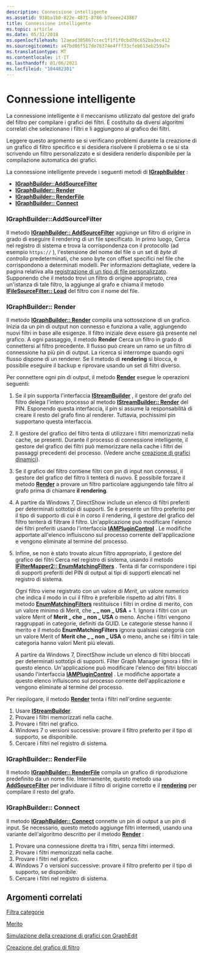 ```yaml
---
description: Connessione intelligente
ms.assetid: 938ba1b0-822e-4871-8786-b7eeee243867
title: Connessione intelligente
ms.topic: article
ms.date: 05/31/2018
ms.openlocfilehash: 12aead305867ccec1f1f1f0cbd76c652ba3ec412
ms.sourcegitcommit: a47bd86f517de76374e4fff33cfeb613eb259a7e
ms.translationtype: MT
ms.contentlocale: it-IT
ms.lasthandoff: 01/06/2021
ms.locfileid: "104482301"
---
```

# <a name="intelligent-connect"></a>Connessione intelligente

La connessione intelligente è il meccanismo utilizzato dal gestore del grafo del filtro per compilare i grafici dei filtri. È costituito da diversi algoritmi correlati che selezionano i filtri e li aggiungono al grafico dei filtri.

Leggere questo argomento se si verificano problemi durante la creazione di un grafico di filtro specifico e si desidera risolvere il problema o se si sta scrivendo un filtro personalizzato e si desidera renderlo disponibile per la compilazione automatica dei grafici.

La connessione intelligente prevede i seguenti metodi di [**IGraphBuilder**](/windows/desktop/api/Strmif/nn-strmif-igraphbuilder) :

-   [**IGraphBuilder::AddSourceFilter**](/windows/desktop/api/Strmif/nf-strmif-igraphbuilder-addsourcefilter)
-   [**IGraphBuilder:: Render**](/windows/desktop/api/Strmif/nf-strmif-igraphbuilder-render)
-   [**IGraphBuilder:: RenderFile**](/windows/desktop/api/Strmif/nf-strmif-igraphbuilder-renderfile)
-   [**IGraphBuilder:: Connect**](/windows/desktop/api/Strmif/nf-strmif-igraphbuilder-connect)

### <a name="igraphbuilderaddsourcefilter"></a>IGraphBuilder::AddSourceFilter

Il metodo [**IGraphBuilder:: AddSourceFilter**](/windows/desktop/api/Strmif/nf-strmif-igraphbuilder-addsourcefilter) aggiunge un filtro di origine in grado di eseguire il rendering di un file specificato. In primo luogo, Cerca nel registro di sistema e trova la corrispondenza con il protocollo (ad esempio `https://` ), l'estensione del nome del file o un set di *byte di controllo* predeterminati, che sono byte con offset specifici nel file che corrispondono a determinati modelli. Per informazioni dettagliate, vedere la pagina relativa alla [registrazione di un tipo di file personalizzato](registering-a-custom-file-type.md). Supponendo che il metodo trovi un filtro di origine appropriato, crea un'istanza di tale filtro, la aggiunge al grafo e chiama il metodo [**IFileSourceFilter:: Load**](/windows/desktop/api/Strmif/nf-strmif-ifilesourcefilter-load) del filtro con il nome del file.

### <a name="igraphbuilderrender"></a>IGraphBuilder:: Render

Il metodo [**IGraphBuilder:: Render**](/windows/desktop/api/Strmif/nf-strmif-igraphbuilder-render) compila una sottosezione di un grafico. Inizia da un pin di output non connesso e funziona a valle, aggiungendo nuovi filtri in base alle esigenze. Il filtro iniziale deve essere già presente nel grafico. A ogni passaggio, il metodo **Render** Cerca un filtro in grado di connettersi al filtro precedente. Il flusso può creare un ramo se un filtro di connessione ha più pin di output. La ricerca si interrompe quando ogni flusso dispone di un renderer. Se il metodo di **rendering** si blocca, è possibile eseguire il backup e riprovare usando un set di filtri diverso.

Per connettere ogni pin di output, il metodo [**Render**](/windows/desktop/api/Strmif/nf-strmif-igraphbuilder-render) esegue le operazioni seguenti:

1.  Se il pin supporta l'interfaccia [**IStreamBuilder**](/windows/desktop/api/Strmif/nn-strmif-istreambuilder) , il gestore del grafo del filtro delega l'intero processo al metodo [**IStreamBuilder:: Render**](/windows/desktop/api/Strmif/nf-strmif-istreambuilder-render) del PIN. Esponendo questa interfaccia, il pin si assume la responsabilità di creare il resto del grafo fino al renderer. Tuttavia, pochissimi pin supportano questa interfaccia.
2.  Il gestore del grafico del filtro tenta di utilizzare i filtri memorizzati nella cache, se presenti. Durante il processo di connessione intelligente, il gestore del grafico dei filtri può memorizzare nella cache i filtri dei passaggi precedenti del processo. (Vedere anche [creazione di grafici dinamici](dynamic-graph-building.md)).
3.  Se il grafico del filtro contiene filtri con pin di input non connessi, il gestore del grafico del filtro li tenterà di nuovo. È possibile forzare il metodo [**Render**](/windows/desktop/api/Strmif/nf-strmif-igraphbuilder-render) a provare un filtro particolare aggiungendo tale filtro al grafo prima di chiamare **il rendering**.
4.  A partire da Windows 7, DirectShow include un elenco di filtri preferiti per determinati sottotipi di supporti. Se è presente un filtro preferito per il tipo di supporto di cui è in corso il rendering, il gestore del grafico del filtro tenterà di filtrare il filtro. Un'applicazione può modificare l'elenco dei filtri preferiti usando l'interfaccia [**IAMPluginControl**](/windows/desktop/api/Strmif/nn-strmif-iamplugincontrol) . Le modifiche apportate all'elenco influiscono sul processo corrente dell'applicazione e vengono eliminate al termine del processo.
5.  Infine, se non è stato trovato alcun filtro appropriato, il gestore del grafico dei filtri Cerca nel registro di sistema, usando il metodo [**IFilterMapper2:: EnumMatchingFilters**](/windows/desktop/api/Strmif/nf-strmif-ifiltermapper2-enummatchingfilters) . Tenta di far corrispondere i tipi di supporti preferiti del PIN di output ai tipi di supporti elencati nel registro di sistema.

    Ogni filtro viene registrato con un valore di *Merit*, un valore numerico che indica il modo in cui il filtro è preferibile rispetto ad altri filtri. Il metodo [**EnumMatchingFilters**](/windows/desktop/api/Strmif/nf-strmif-ifiltermapper2-enummatchingfilters) restituisce i filtri in ordine di merito, con un valore minimo di Merit, che **\_ \_ non \_ USA** + 1. Ignora i filtri con un valore Merit of **Merit \_ che \_ non \_ USA** o meno. Anche i filtri vengono raggruppati in categorie, definiti da GUID. Le categorie stesse hanno il merito e il metodo **EnumMatchingFilters** ignora qualsiasi categoria con un valore Merit of **Merit che \_ \_ non \_ USA** o meno, anche se i filtri in tale categoria hanno valori Merit più elevati.

    A partire da Windows 7, DirectShow include un elenco di filtri bloccati per determinati sottotipi di supporti. Filter Graph Manager ignora i filtri in questo elenco. Un'applicazione può modificare l'elenco dei filtri bloccati usando l'interfaccia [**IAMPluginControl**](/windows/desktop/api/Strmif/nn-strmif-iamplugincontrol) . Le modifiche apportate a questo elenco influiscono sul processo corrente dell'applicazione e vengono eliminate al termine del processo.

Per riepilogare, il metodo [**Render**](/windows/desktop/api/Strmif/nf-strmif-igraphbuilder-render) tenta i filtri nell'ordine seguente:

1.  Usare [**IStreamBuilder**](/windows/desktop/api/Strmif/nn-strmif-istreambuilder).
2.  Provare i filtri memorizzati nella cache.
3.  Provare i filtri nel grafico.
4.  Windows 7 o versioni successive: provare il filtro preferito per il tipo di supporto, se disponibile.
5.  Cercare i filtri nel registro di sistema.

### <a name="igraphbuilderrenderfile"></a>IGraphBuilder:: RenderFile

Il metodo [**IGraphBuilder:: RenderFile**](/windows/desktop/api/Strmif/nf-strmif-igraphbuilder-renderfile) compila un grafico di riproduzione predefinito da un nome file. Internamente, questo metodo usa [**AddSourceFilter**](/windows/desktop/api/Strmif/nf-strmif-igraphbuilder-addsourcefilter) per individuare il filtro di origine corretto e il [**rendering**](/windows/desktop/api/Strmif/nf-strmif-igraphbuilder-render) per compilare il resto del grafo.

### <a name="igraphbuilderconnect"></a>IGraphBuilder:: Connect

Il metodo [**IGraphBuilder:: Connect**](/windows/desktop/api/Strmif/nf-strmif-igraphbuilder-connect) connette un pin di output a un pin di input. Se necessario, questo metodo aggiunge filtri intermedi, usando una variante dell'algoritmo descritto per il metodo [**Render**](/windows/desktop/api/Strmif/nf-strmif-igraphbuilder-render) :

1.  Provare una connessione diretta tra i filtri, senza filtri intermedi.
2.  Provare i filtri memorizzati nella cache.
3.  Provare i filtri nel grafico.
4.  Windows 7 o versioni successive: provare il filtro preferito per il tipo di supporto, se disponibile.
5.  Cercare i filtri nel registro di sistema.

## <a name="related-topics"></a>Argomenti correlati

<dl> <dt>

[Filtra categorie](filter-categories.md)
</dt> <dt>

[Merito](merit.md)
</dt> <dt>

[Simulazione della creazione di grafici con GraphEdit](simulating-graph-building-with-graphedit.md)
</dt> <dt>

[Creazione del grafico di filtro](building-the-filter-graph.md)
</dt> </dl>

 

 



